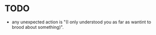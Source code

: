 # TODO

- any unexpected action is "(I only understood you as far as wantint to brood about something)".

